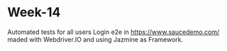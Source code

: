 # Week-14

Automated tests for all users Login e2e in <https://www.saucedemo.com/> maded with Webdriver.IO and using Jazmine as Framework.
